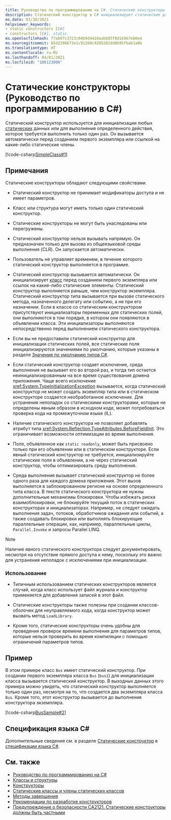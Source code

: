 ```yaml
---
title: Руководство по программированию на C#. Статические конструкторы
description: Статический конструктор в C# инициализирует статические данные или выполняет действие только один раз. Он выполняется перед созданием первого экземпляра или ссылок на статические элементы.
ms.date: 03/30/2021
helpviewer_keywords:
- static constructors [C#]
- constructors [C#], static
ms.openlocfilehash: f7ab97c3723c04b9d442daabb85f8d16967eb0e4
ms.sourcegitcommit: b5d2290673e1c91260c9205202dd8b95fbab1a0b
ms.translationtype: HT
ms.contentlocale: ru-RU
ms.lasthandoff: 04/01/2021
ms.locfileid: "106123006"
---
```

# <a name="static-constructors-c-programming-guide"></a>Статические конструкторы (Руководство по программированию в C#)

Статический конструктор используется для инициализации любых [статических](../../language-reference/keywords/static.md) данных или для выполнения определенного действия, которое требуется выполнить только один раз. Он вызывается автоматически перед созданием первого экземпляра или ссылкой на какие-либо статические члены.  
  
 [!code-csharp[SimpleClass#1](snippets/static-constructors/Program.cs#1)]

## <a name="remarks"></a>Примечания

Статические конструкторы обладают следующими свойствами.  
  
- Статический конструктор не принимает модификаторы доступа и не имеет параметров.  

- Класс или структура могут иметь только один статический конструктор.

- Статические конструкторы не могут быть унаследованы или перегружены.

- Статический конструктор нельзя вызывать напрямую. Он предназначен только для вызова из общеязыковой среды выполнения (CLR). Он запускается автоматически.

- Пользователь не управляет временем, в течение которого статический конструктор выполняется в программе.
  
- Статический конструктор вызывается автоматически. Он инициализирует [класс](../../language-reference/keywords/class.md) перед созданием первого экземпляра или ссылок на какие-либо статические элементы. Статический конструктор выполняется раньше, чем конструктор экземпляра. Статический конструктор типа вызывается при вызове статического метода, назначенного делегату или событию, а не при его назначении. Если в классе со статическим конструктором присутствуют инициализаторы переменных для статических полей, они выполняются в том порядке, в котором они появляются в объявлении класса. Эти инициализаторы выполняются непосредственно перед выполнением статического конструктора.

- Если вы не предоставили статический конструктор для инициализации статических полей, все статические поля инициализируются значениями по умолчанию, которые указаны в разделе [Значения по умолчанию типов C#](../../language-reference/builtin-types/default-values.md).
  
- Если статический конструктор создает исключение, среда выполнения не вызывает его во второй раз, и тогда тип остается неинициализированным на все время существования домена приложения. Чаще всего исключение <xref:System.TypeInitializationException> вызывается, когда статический конструктор не может создать экземпляр типа или в статическом конструкторе создается необработанное исключение. Для устранения неполадок со статическими конструкторами, которые не определены явным образом в исходном коде, может потребоваться проверка кода на промежуточном языке (IL).

- Наличие статического конструктора не позволяет добавлять атрибут типа <xref:System.Reflection.TypeAttributes.BeforeFieldInit>. Это ограничивает возможности оптимизации во время выполнения.

- Поле, объявленное как `static readonly`, может быть присвоено только при его объявлении или в статическом конструкторе. Если явный статический конструктор не требуется, инициализируйте статические поля в объявлении, а не через статический конструктор, чтобы оптимизировать среду выполнения.

- Среда выполнения вызывает статический конструктор не более одного раза для каждого домена приложения. Этот вызов выполняется в заблокированном регионе на основе определенного типа класса. В тексте статического конструктора не нужны дополнительные механизмы блокировки. Чтобы избежать риска взаимоблокировки, не блокируйте текущий поток в статических конструкторах и инициализаторах. Например, не следует ожидать выполнения задач, потоков, обработчиков ожидания или событий, а также создавать блокировки или выполнять блокирующие параллельные операции, как, например, параллельные циклы, `Parallel.Invoke` и запросы Parallel LINQ.

> [!Note]
> Наличие явного статического конструктора следует документировать, несмотря на отсутствие прямого доступа к нему, поскольку это важно для устранения неполадок с исключениями при инициализации.

### <a name="usage"></a>Использование

- Типичным использованием статических конструкторов является случай, когда класс использует файл журнала и конструктор применяется для добавления записей в этот файл.  
- Статические конструкторы также полезны при создании классов-оболочек для неуправляемого кода, когда конструктор может вызвать метод `LoadLibrary`.  

- Кроме того, статические конструкторы очень удобны для проведения проверок времени выполнения для параметров типов, которые нельзя проверить во время компиляции с помощью ограничений параметров типов.

## <a name="example"></a>Пример

 В этом примере класс `Bus` имеет статический конструктор. При создании первого экземпляра класса `Bus` (`bus1`) для инициализации класса вызывается статический конструктор. В выходных данных этого примера можно увидеть, что статический конструктор выполняется только один раз, несмотря на то, что создается два экземпляра класса `Bus`. Кроме того, этот конструктор вызывается до выполнения конструктора экземпляра.  
  
 [!code-csharp[BusSample#2](snippets/static-constructors/Program.cs#2)]

## <a name="c-language-specification"></a>Спецификация языка C#

Дополнительные сведения см. в разделе [Статические конструктор](~/_csharplang/spec/classes.md#static-constructors) в [спецификации языка C#](~/_csharplang/spec/introduction.md).
  
## <a name="see-also"></a>См. также

- [Руководство по программированию на C#](../index.md)
- [Классы и структуры](./index.md)
- [Конструкторы](./constructors.md)
- [Статические классы и члены статических классов](./static-classes-and-static-class-members.md)
- [Методы завершения](./destructors.md)
- [Рекомендации по разработке конструкторов](../../../standard/design-guidelines/constructor.md#type-constructor-guidelines)
- [Предупреждение о безопасности CA2121. Статические конструкторы должны быть частными](/visualstudio/code-quality/ca2121-static-constructors-should-be-private)
